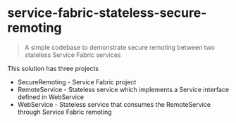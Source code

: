 # service-fabric-stateless-secure-remoting
> A simple codebase to demonstrate secure remoting between two stateless Service Fabric services

This solution has three projects
 * SecureRemoting - Service Fabric project
 * RemoteService - Stateless service which implements a Service interface defined in WebService
 * WebService - Stateless service that consumes the RemoteService through Service Fabric remoting

 
